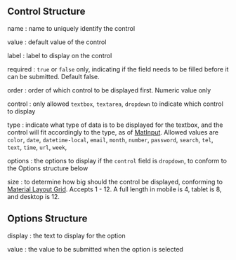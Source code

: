 ## Control Structure

name
: name to uniquely identify the control

value
: default value of the control

label
: label to display on the control

required
: `true` or `false` only, indicating if the field needs to be filled before it can be submitted. Default false.

order
: order of which control to be displayed first. Numeric value only

control
: only allowed `textbox`, `textarea`, `dropdown` to indicate which control to display

type
: indicate what type of data is to be displayed for the textbox, and the control will fit accordingly to the type, as of [MatInput](https://material.angular.io/components/input/overview). Allowed values are `color`, `date`, `datetime-local`, `email`, `month`, `number`, `password`, `search`, `tel`, `text`, `time`, `url`, `week`,

options
: the options to display if the `control` field is `dropdown`, to conform to the Options structure below

size
: to determine how big should the control be displayed, conforming to [Material Layout Grid](https://material.io/design/layout/responsive-layout-grid.html#columns-gutters-and-margins). Accepts 1 - 12. A full length in mobile is 4, tablet is 8, and desktop is 12.

## Options Structure

display
: the text to display for the option

value
: the value to be submitted when the option is selected

